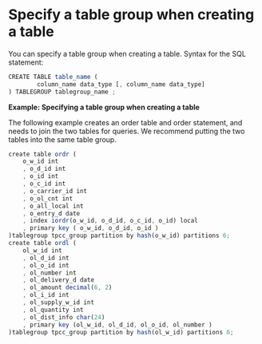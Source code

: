 Specify a table group when creating a table 
================================================================



You can specify a table group when creating a table. Syntax for the SQL statement:

```javascript
CREATE TABLE table_name ( 
        column_name data_type [, column_name data_type] 
) TABLEGROUP tablegroup_name ; 
```



**Example: Specifying a table group when creating a table** 

The following example creates an order table and order statement, and needs to join the two tables for queries. We recommend putting the two tables into the same table group. 

```javascript
create table ordr (
    o_w_id int
    , o_d_id int
    , o_id int
    , o_c_id int
    , o_carrier_id int
    , o_ol_cnt int
    , o_all_local int
    , o_entry_d date
    , index iordr(o_w_id, o_d_id, o_c_id, o_id) local
    , primary key ( o_w_id, o_d_id, o_id )
)tablegroup tpcc_group partition by hash(o_w_id) partitions 6;
create table ordl (
    ol_w_id int
    , ol_d_id int
    , ol_o_id int
    , ol_number int
    , ol_delivery_d date
    , ol_amount decimal(6, 2)
    , ol_i_id int
    , ol_supply_w_id int
    , ol_quantity int
    , ol_dist_info char(24)
    , primary key (ol_w_id, ol_d_id, ol_o_id, ol_number )
)tablegroup tpcc_group partition by hash(ol_w_id) partitions 6;
```


